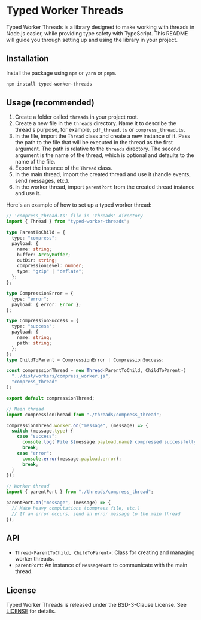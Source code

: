 # Typed Worker Threads

Typed Worker Threads is a library designed to make working with threads in Node.js easier, while providing type safety with TypeScript. This README will guide you through setting up and using the library in your project.

## Installation

Install the package using `npm` or `yarn` or `pnpm`.

```bash
npm install typed-worker-threads
```

## Usage (recommended)

1. Create a folder called `threads` in your project root.
2. Create a new file in the `threads` directory. Name it to describe the thread's purpose, for example, `pdf_thread.ts` or `compress_thread.ts`.
3. In the file, import the `Thread` class and create a new instance of it. Pass the path to the file that will be executed in the thread as the first argument. The path is relative to the `threads` directory. The second argument is the name of the thread, which is optional and defaults to the name of the file.
4. Export the instance of the `Thread` class.
5. In the main thread, import the created thread and use it (handle events, send messages, etc.).
6. In the worker thread, import `parentPort` from the created thread instance and use it.

Here's an example of how to set up a typed worker thread:

```ts
// 'compress_thread.ts' file in 'threads' directory
import { Thread } from "typed-worker-threads";

type ParentToChild = {
  type: "compress";
  payload: {
    name: string;
    buffer: ArrayBuffer;
    outDir: string;
    compressionLevel: number;
    type: "gzip" | "deflate";
  };
};

type CompressionError = {
  type: "error";
  payload: { error: Error };
};

type CompressionSuccess = {
  type: "success";
  payload: {
    name: string;
    path: string;
  };
};
type ChildToParent = CompressionError | CompressionSuccess;

const compressionThread = new Thread<ParentToChild, ChildToParent>(
  "../dist/workers/compress_worker.js",
  "compress_thread"
);

export default compressionThread;

// Main thread
import compressionThread from "./threads/compress_thread";

compressionThread.worker.on("message", (message) => {
  switch (message.type) {
    case "success":
      console.log(`File ${message.payload.name} compressed successfully`);
      break;
    case "error":
      console.error(message.payload.error);
      break;
  }
});

// Worker thread
import { parentPort } from "./threads/compress_thread";

parentPort.on("message", (message) => {
  // Make heavy computations (compress file, etc.)
  // If an error occurs, send an error message to the main thread
});
```

## API

- `Thread<ParentToChild, ChildToParent>`: Class for creating and managing worker threads.
- `parentPort`: An instance of `MessagePort` to communicate with the main thread.

## License

Typed Worker Threads is released under the BSD-3-Clause License. See [LICENSE](LICENSE) for details.

